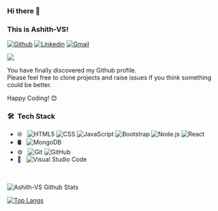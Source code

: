 ### Hi there 👋 
### This is Ashith-VS!

[![Github](https://img.shields.io/badge/-Github-000?style=flat&logo=Github&logoColor=white)](https://github.com/Ashith-VS)
[![Linkedin](https://img.shields.io/badge/-LinkedIn-blue?style=flat&logo=Linkedin&logoColor=white)](https://www.linkedin.com/in/ashith-vs/)
[![Gmail](https://img.shields.io/badge/-Gmail-c14438?style=flat&logo=Gmail&logoColor=white)](mailto:ashith855@gmail.com)

<img src="https://raw.githubusercontent.com/AVS1508/AVS1508/master/assets/Ashith-VS%20Vikram%20Singh%20Banner.png">

You have finally discovered my Github profile. <br>
Please feel free to clone projects and raise issues if you think something could be better.

Happy Coding! 😊


<h3> 🛠 &nbsp;Tech Stack</h3>

- 🌐 &nbsp;
  ![HTML5](https://img.shields.io/badge/-HTML5-333333?style=flat&logo=HTML5)
  ![CSS](https://img.shields.io/badge/-CSS-333333?style=flat&logo=CSS3&logoColor=1572B6)
  ![JavaScript](https://img.shields.io/badge/-JavaScript-333333?style=flat&logo=javascript)
  ![Bootstrap](https://img.shields.io/badge/-Bootstrap-333333?style=flat&logo=bootstrap&logoColor=563D7C)
  ![Node.js](https://img.shields.io/badge/-Node.js-333333?style=flat&logo=node.js)
  ![React](https://img.shields.io/badge/-React-333333?style=flat&logo=react)
- 🛢 &nbsp;
  ![MongoDB](https://img.shields.io/badge/-MongoDB-333333?style=flat&logo=mongodb)
- ⚙️ &nbsp;
  ![Git](https://img.shields.io/badge/-Git-333333?style=flat&logo=git)
  ![GitHub](https://img.shields.io/badge/-GitHub-333333?style=flat&logo=github)
- 🔧 &nbsp;
  ![Visual Studio Code](https://img.shields.io/badge/-Visual%20Studio%20Code-333333?style=flat&logo=visual-studio-code&logoColor=007ACC)
<br/>

<br>

<img align="center" src="https://github-readme-stats.vercel.app/api?username=Ashith-VS&include_all_commits=true&count_private=true&show_icons=true&line_height=20&title_color=7A7ADB&icon_color=2234AE&text_color=D3D3D3&bg_color=0,000000,130F40" alt="Ashith-VS Github Stats">

</br>

[![Top Langs](https://github-readme-stats.vercel.app/api/top-langs/?username=Ashith-VS&layout=compact&text_color=daf7dc&bg_color=151515)](https://github.com/Ashith-VS/github-readme-stats)

